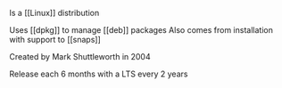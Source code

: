 Is a [[Linux]] distribution

Uses [[dpkg]] to manage [[deb]] packages
Also comes from installation with support to [[snaps]]

Created by Mark Shuttleworth in 2004

Release each 6 months with a LTS every 2 years